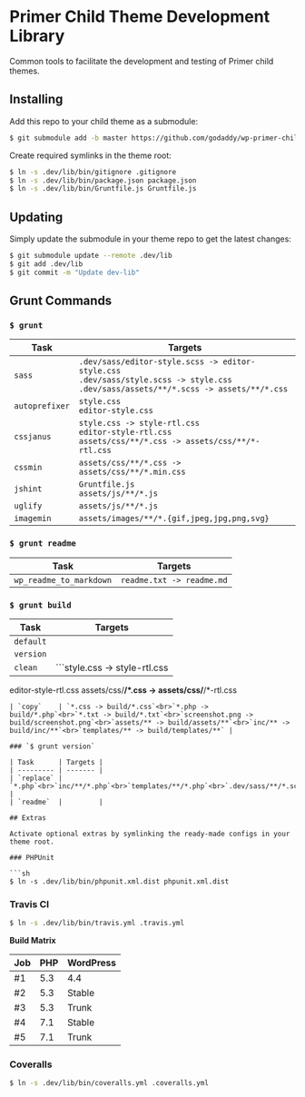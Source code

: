 # Primer Child Theme Development Library

Common tools to facilitate the development and testing of Primer child themes.

## Installing

Add this repo to your child theme as a submodule:

```sh
$ git submodule add -b master https://github.com/godaddy/wp-primer-child-dev-lib.git .dev/lib
```

Create required symlinks in the theme root:

```sh
$ ln -s .dev/lib/bin/gitignore .gitignore
$ ln -s .dev/lib/bin/package.json package.json
$ ln -s .dev/lib/bin/Gruntfile.js Gruntfile.js
```

## Updating

Simply update the submodule in your theme repo to get the latest changes:

```sh
$ git submodule update --remote .dev/lib
$ git add .dev/lib
$ git commit -m "Update dev-lib"
```

## Grunt Commands

### `$ grunt`

| Task           | Targets |
| -------------- | ------- |
| `sass`         | `.dev/sass/editor-style.scss -> editor-style.css`<br>`.dev/sass/style.scss -> style.css`<br>`.dev/sass/assets/**/*.scss -> assets/**/*.css` |
| `autoprefixer` | `style.css`<br>`editor-style.css` |
| `cssjanus`     | `style.css -> style-rtl.css`<br>`editor-style-rtl.css`<br>`assets/css/**/*.css -> assets/css/**/*-rtl.css` |
| `cssmin`       | `assets/css/**/*.css -> assets/css/**/*.min.css` |
| `jshint`       | `Gruntfile.js`<br>`assets/js/**/*.js` |
| `uglify`       | `assets/js/**/*.js` |
| `imagemin`     | `assets/images/**/*.{gif,jpeg,jpg,png,svg}` |

### `$ grunt readme`

| Task                    | Targets                   |
| ----------------------- | ------------------------- |
| `wp_readme_to_markdown` | `readme.txt -> readme.md` |

### `$ grunt build`

| Task      | Targets |
| --------- | ------- |
| `default` |         |
| `version` |         |
| `clean`   | ```style.css -> style-rtl.css
editor-style-rtl.css
assets/css/**/*.css -> assets/css/**/*-rtl.css
``` |
| `copy`    | `*.css -> build/*.css`<br>`*.php -> build/*.php`<br>`*.txt -> build/*.txt`<br>`screenshot.png -> build/screenshot.png`<br>`assets/** -> build/assets/**`<br>`inc/** -> build/inc/**`<br>`templates/** -> build/templates/**` |

### `$ grunt version`

| Task      | Targets |
| --------- | ------- |
| `replace` | `*.php`<br>`inc/**/*.php`<br>`templates/**/*.php`<br>`.dev/sass/**/*.scss`<br>`readme.txt` |
| `readme`  |         |

## Extras

Activate optional extras by symlinking the ready-made configs in your theme root.

### PHPUnit

```sh
$ ln -s .dev/lib/bin/phpunit.xml.dist phpunit.xml.dist
```

### Travis CI

```sh
$ ln -s .dev/lib/bin/travis.yml .travis.yml
```

**Build Matrix**

| Job    | PHP    | WordPress    |
| ------ | ------ | ------------ |
| #1     | 5.3    | 4.4          |
| #2     | 5.3    | Stable       |
| #3     | 5.3    | Trunk        |
| #4     | 7.1    | Stable       |
| #5     | 7.1    | Trunk        |

### Coveralls

```sh
$ ln -s .dev/lib/bin/coveralls.yml .coveralls.yml
```
